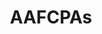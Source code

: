 ---
blog: https://aafcpa.com/alerts-insights/blog
facebook: https://facebook.com/aafcpa
linkedin: https://linkedin.com/company/aafcpa
logohandle: aafcpa
sort: aafcpa
title: AAFCPAs
twitter: https://x.com/AAFCPA
website: https://www.aafcpa.com/
youtube: https://youtube.com/user/AAFCPAS
---